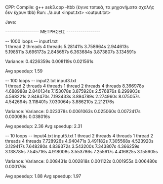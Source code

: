 CPP:
Compile: g++ ask3.cpp -ltbb (έγινε τοπικά, τα μηχανήματα σχολής δεν έχουν tbb)
Run: ./a.out <input.txt> <output.txt> <num of loops> <num of threads>

Java:


----------------- ΜΕΤΡΗΣΕΙΣ -----------------

-- 1000 loops --
input1.txt                          
1 thread    2 threads   4 threads
5.281411s   3.758664s   2.944613s       
5.198511s   3.696173s   2.845657s
6.363684s   3.873807s   3.134591s

Variance:
0.4226359s  0.008119s   0.021561s

Avg speedup: 1.59

-- 100 loops --
input2.txt                              input3.txt                         
1 thread    2 threads   4 threads       1 thread    2 threads   4 threads
8.366978s   4.688988s   2.840134s       7.153078s   3.875920s   2.576876s
8.299903s   4.568221s   2.848470s       7.193433s   3.894789s   2.274960s
8.075057s   4.542694s   3.118401s       7.030064s   3.886210s   2.212176s

Variance:                               Variance:
0.023378s   0.0061063s  0.025060s       0.0072417s  0.000089s   0.038016s

Avg speedup: 2.36                       Avg speedup: 2.31


-- 10 loops --
input4.txt                              input5.txt
1 thread    2 threads   4 threads       1 thread    2 threads   4 threads
7.728926s   4.940471s   3.491182s       7.305568s   4.523920s   3.129417s
7.648280s   4.839372s   3.543200s       7.343807s   4.366259s   3.138785s
7.545716s   4.918008s   3.553786s       7.255617s   4.416825s   3.155605s

Variance:                               Variance:
0.008431s   0.002818s   0.001122s       0.001955s   0.006480s   0.000176s

Avg speedup: 1.88                       Avg speedup: 1.97

